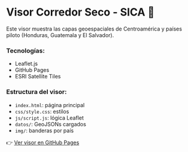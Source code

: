 # Visor Corredor Seco - SICA 🌱

Este visor muestra las capas geoespaciales de Centroamérica y países piloto (Honduras, Guatemala y El Salvador).

### Tecnologías:
- Leaflet.js
- GitHub Pages
- ESRI Satellite Tiles

### Estructura del visor:
- `index.html`: página principal
- `css/style.css`: estilos
- `js/script.js`: lógica Leaflet
- `datos/`: GeoJSONs cargados
- `img/`: banderas por país

👉 [Ver visor en GitHub Pages](https://appsfao.github.io/Visor_CorredorSeco_SICA/)
